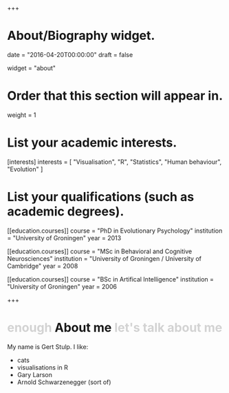+++
# About/Biography widget.

date = "2016-04-20T00:00:00"
draft = false

widget = "about"

# Order that this section will appear in.
weight = 1

# List your academic interests.
[interests]
  interests = [
    "Visualisation",
    "R",
    "Statistics",
    "Human behaviour",
    "Evolution"
  ]

# List your qualifications (such as academic degrees).
[[education.courses]]
  course = "PhD in Evolutionary Psychology"
  institution = "University of Groningen"
  year = 2013

[[education.courses]]
  course = "MSc in Behavioral and Cognitive Neurosciences"
  institution = "University of Groningen / University of Cambridge"
  year = 2008

[[education.courses]]
  course = "BSc in Artifical Intelligence"
  institution = "University of Groningen"
  year = 2006
 
+++

# <span style="color:lightgrey">enough</span> About me <span style="color:lightgrey">let's talk about me</span>

My name is Gert Stulp. I like:

- cats
- visualisations in R
- Gary Larson
- Arnold Schwarzenegger (sort of)

